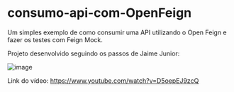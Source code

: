 # consumo-api-com-OpenFeign

Um simples exemplo de como consumir uma API utilizando o Open Feign e fazer os testes com Feign Mock.

Projeto desenvolvido seguindo os passos de Jaime Junior:

![image](https://user-images.githubusercontent.com/62525280/191782586-d5c089da-e510-487c-97a3-55de38921818.png)


Link do vídeo: https://www.youtube.com/watch?v=D5oepEJ9zcQ
